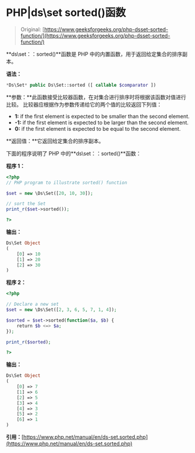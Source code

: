 # PHP|ds\set sorted()函数

> Original: [https://www.geeksforgeeks.org/php-dsset-sorted-function/](https://www.geeksforgeeks.org/php-dsset-sorted-function/)

**ds\set：：sorted()**函数是 PHP 中的内置函数，用于返回给定集合的排序副本。

**语法：**

```php
*Ds\Set* public Ds\Set::sorted ([ callable $comparator ])

```

**参数：**此函数接受比较器函数，在对集合进行排序时将根据该函数对值进行比较。 比较器应根据作为参数传递给它的两个值的比较返回下列值：

*   **1:** if the first element is expected to be smaller than the second element.
*   **-1:** if the first element is expected to be larger than the second element.
*   **0:** if the first element is expected to be equal to the second element.

**返回值：**它返回给定集合的排序副本。

下面的程序说明了 PHP 中的**ds\set：：sorted()**函数：

**程序 1：**

```php
<?php 
// PHP program to illustrate sorted() function 

$set = new \Ds\Set([20, 10, 30]); 

// sort the Set 
print_r($set->sorted()); 

?> 
```

**输出：**

```php
Ds\Set Object
(
    [0] => 10
    [1] => 20
    [2] => 30
)

```

**程序 2：**

```php
<?php 

// Declare a new set
$set = new \Ds\Set([2, 3, 6, 5, 7, 1, 4]); 

$sorted = $set->sorted(function($a, $b) {
    return $b <=> $a;
});

print_r($sorted);

?>
```

**输出：**

```php
Ds\Set Object
(
    [0] => 7
    [1] => 6
    [2] => 5
    [3] => 4
    [4] => 3
    [5] => 2
    [6] => 1
)

```

**引用：**[https://www.php.net/manual/en/ds-set.sorted.php](https://www.php.net/manual/en/ds-set.sorted.php)
